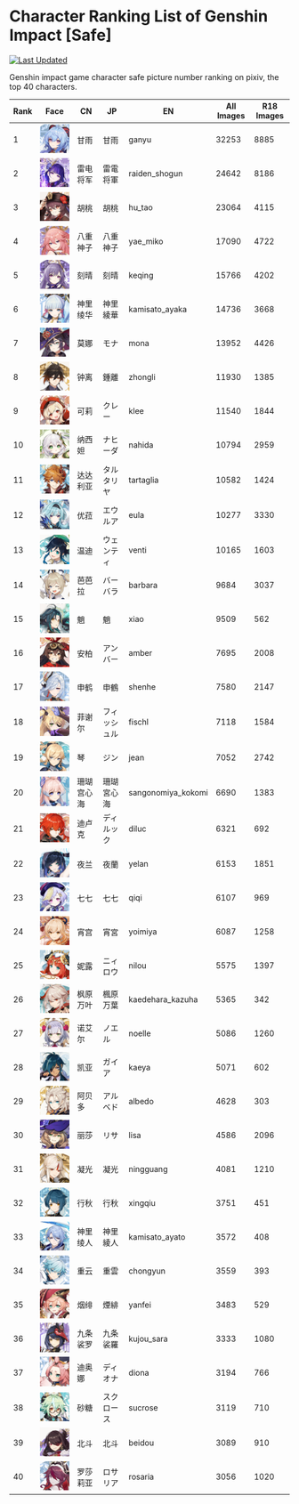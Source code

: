 # Character Ranking List of Genshin Impact [Safe]

[![Last Updated](https://img.shields.io/endpoint?url=https://gist.githubusercontent.com/narugo1992/254442dea2e77cf46366df97f499242f/raw/data_last_update.json)](https://huggingface.co/datasets/deepghs/game_characters)

Genshin impact game character safe picture number ranking on pixiv, the top 40 characters. 

|   Rank | Face                                                        | CN    | JP     | EN                 |   All Images |   R18 Images |
|--------|-------------------------------------------------------------|-------|--------|--------------------|--------------|--------------|
|      1 | ![ganyu](./images/logo_ganyu.png)                           | 甘雨    | 甘雨     | ganyu              |        32253 |         8885 |
|      2 | ![raiden_shogun](./images/logo_raiden_shogun.png)           | 雷电将军  | 雷電将軍   | raiden_shogun      |        24642 |         8186 |
|      3 | ![hu_tao](./images/logo_hu_tao.png)                         | 胡桃    | 胡桃     | hu_tao             |        23064 |         4115 |
|      4 | ![yae_miko](./images/logo_yae_miko.png)                     | 八重神子  | 八重神子   | yae_miko           |        17090 |         4722 |
|      5 | ![keqing](./images/logo_keqing.png)                         | 刻晴    | 刻晴     | keqing             |        15766 |         4202 |
|      6 | ![kamisato_ayaka](./images/logo_kamisato_ayaka.png)         | 神里绫华  | 神里綾華   | kamisato_ayaka     |        14736 |         3668 |
|      7 | ![mona](./images/logo_mona.png)                             | 莫娜    | モナ     | mona               |        13952 |         4426 |
|      8 | ![zhongli](./images/logo_zhongli.png)                       | 钟离    | 鍾離     | zhongli            |        11930 |         1385 |
|      9 | ![klee](./images/logo_klee.png)                             | 可莉    | クレー    | klee               |        11540 |         1844 |
|     10 | ![nahida](./images/logo_nahida.png)                         | 纳西妲   | ナヒーダ   | nahida             |        10794 |         2959 |
|     11 | ![tartaglia](./images/logo_tartaglia.png)                   | 达达利亚  | タルタリヤ  | tartaglia          |        10582 |         1424 |
|     12 | ![eula](./images/logo_eula.png)                             | 优菈    | エウルア   | eula               |        10277 |         3330 |
|     13 | ![venti](./images/logo_venti.png)                           | 温迪    | ウェンティ  | venti              |        10165 |         1603 |
|     14 | ![barbara](./images/logo_barbara.png)                       | 芭芭拉   | バーバラ   | barbara            |         9684 |         3037 |
|     15 | ![xiao](./images/logo_xiao.png)                             | 魈     | 魈      | xiao               |         9509 |          562 |
|     16 | ![amber](./images/logo_amber.png)                           | 安柏    | アンバー   | amber              |         7695 |         2008 |
|     17 | ![shenhe](./images/logo_shenhe.png)                         | 申鹤    | 申鶴     | shenhe             |         7580 |         2147 |
|     18 | ![fischl](./images/logo_fischl.png)                         | 菲谢尔   | フィッシュル | fischl             |         7118 |         1584 |
|     19 | ![jean](./images/logo_jean.png)                             | 琴     | ジン     | jean               |         7052 |         2742 |
|     20 | ![sangonomiya_kokomi](./images/logo_sangonomiya_kokomi.png) | 珊瑚宫心海 | 珊瑚宮心海  | sangonomiya_kokomi |         6690 |         1383 |
|     21 | ![diluc](./images/logo_diluc.png)                           | 迪卢克   | ディルック  | diluc              |         6321 |          692 |
|     22 | ![yelan](./images/logo_yelan.png)                           | 夜兰    | 夜蘭     | yelan              |         6153 |         1851 |
|     23 | ![qiqi](./images/logo_qiqi.png)                             | 七七    | 七七     | qiqi               |         6107 |          969 |
|     24 | ![yoimiya](./images/logo_yoimiya.png)                       | 宵宫    | 宵宮     | yoimiya            |         6087 |         1258 |
|     25 | ![nilou](./images/logo_nilou.png)                           | 妮露    | ニィロウ   | nilou              |         5575 |         1397 |
|     26 | ![kaedehara_kazuha](./images/logo_kaedehara_kazuha.png)     | 枫原万叶  | 楓原万葉   | kaedehara_kazuha   |         5365 |          342 |
|     27 | ![noelle](./images/logo_noelle.png)                         | 诺艾尔   | ノエル    | noelle             |         5086 |         1260 |
|     28 | ![kaeya](./images/logo_kaeya.png)                           | 凯亚    | ガイア    | kaeya              |         5071 |          602 |
|     29 | ![albedo](./images/logo_albedo.png)                         | 阿贝多   | アルベド   | albedo             |         4628 |          303 |
|     30 | ![lisa](./images/logo_lisa.png)                             | 丽莎    | リサ     | lisa               |         4586 |         2096 |
|     31 | ![ningguang](./images/logo_ningguang.png)                   | 凝光    | 凝光     | ningguang          |         4081 |         1210 |
|     32 | ![xingqiu](./images/logo_xingqiu.png)                       | 行秋    | 行秋     | xingqiu            |         3751 |          451 |
|     33 | ![kamisato_ayato](./images/logo_kamisato_ayato.png)         | 神里绫人  | 神里綾人   | kamisato_ayato     |         3572 |          408 |
|     34 | ![chongyun](./images/logo_chongyun.png)                     | 重云    | 重雲     | chongyun           |         3559 |          393 |
|     35 | ![yanfei](./images/logo_yanfei.png)                         | 烟绯    | 煙緋     | yanfei             |         3483 |          529 |
|     36 | ![kujou_sara](./images/logo_kujou_sara.png)                 | 九条裟罗  | 九条裟羅   | kujou_sara         |         3333 |         1080 |
|     37 | ![diona](./images/logo_diona.png)                           | 迪奥娜   | ディオナ   | diona              |         3194 |          766 |
|     38 | ![sucrose](./images/logo_sucrose.png)                       | 砂糖    | スクロース  | sucrose            |         3119 |          710 |
|     39 | ![beidou](./images/logo_beidou.png)                         | 北斗    | 北斗     | beidou             |         3089 |          910 |
|     40 | ![rosaria](./images/logo_rosaria.png)                       | 罗莎莉亚  | ロサリア   | rosaria            |         3056 |         1020 |

